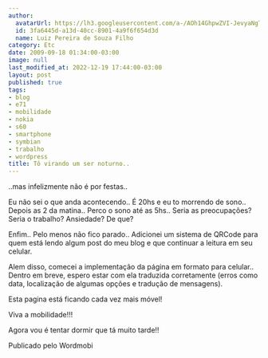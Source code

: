 ```yaml
---
author:
  avatarUrl: https://lh3.googleusercontent.com/a-/AOh14GhpwZVI-JevyaNgTdlrOT6YN20cI6V9Kxtq38Ij8AQ=s100
  id: 3fa6445d-a13d-40cc-8901-4a9f6f654d3d
  name: Luiz Pereira de Souza Filho
category: Etc
date: 2009-09-18 01:34:00-03:00
image: null
last_modified_at: 2022-12-19 17:44:00-03:00
layout: post
published: true
tags:
- blog
- e71
- mobilidade
- nokia
- s60
- smartphone
- symbian
- trabalho
- wordpress
title: Tô virando um ser noturno..
---
```


..mas infelizmente não é por festas..

Eu não sei o que anda acontecendo.. É 20hs e eu to morrendo de sono.. Depois as 2 da matina.. Perco o sono até as 5hs.. Seria as preocupações? Seria o trabalho? Ansiedade? De que?

Enfim.. Pelo menos não fico parado.. Adicionei um sistema de QRCode para quem está lendo algum post do meu blog e que continuar a leitura em seu celular.

Alem disso, comecei a implementação da página em formato para celular.. Dentro em breve, espero estar com ela traduzida corretamente (erros como data, localização de algumas opções e tradução de mensagens).

Esta pagina está ficando cada vez mais móvel!

Viva a mobilidade!!!

Agora vou é tentar dormir que tá muito tarde!!

Publicado pelo Wordmobi

